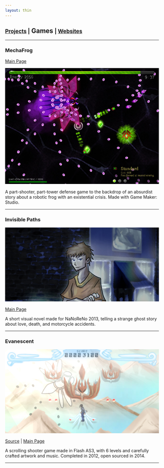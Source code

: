 ```yaml
---
layout: thin
---
```


## <small>[Projects](/projects) |</small> Games <small>| [Websites](/websites)</small>

---

### MechaFrog

[Main Page](http://beastamorphous.com/mechafrog/)

<div class='img-preview imgLiquid'>
<img src='/img/screenshots/mechafrog.jpg'>
</div>

A part-shooter, part-tower defense game to the backdrop of an absurdist story about a robotic frog with an existential crisis. Made with Game Maker: Studio.

---

### Invisible Paths

<div class='img-preview imgLiquid'>
<img src='/img/screenshots/invisible.jpg'>
</div>

[Main Page](http://beastamorphous.com/invisible/)

A short visual novel made for NaNoReNo 2013, telling a strange ghost story about love, death, and motorcycle accidents.

---

### Evanescent

<div class='img-preview imgLiquid'>
<img src='/img/screenshots/evanescent.jpg'>
</div>

[Source](https://github.com/dmliao/evanescent) | [Main Page](http://www.kongregate.com/games/beastamorphous/evanescent)

A scrolling shooter game made in Flash AS3, with 6 levels and carefully crafted artwork and music. Completed in 2012, open sourced in 2014.

---